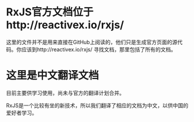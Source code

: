 # RxJS官方文档位于http://reactivex.io/rxjs/

这里的文件并不是用来直接在GitHub上阅读的，他们只是生成官方页面的源代码。你应该到http://reactivex.io/rxjs/ 寻找文档，那里包括了所有的文档。

# 这里是中文翻译文档

目前主要供学习使用，尚未与官方的翻译计划合并。

RxJS是一个比较有坐的新技术，所以我们翻译了相应的文档为中文，以供中国的爱好者学习。
